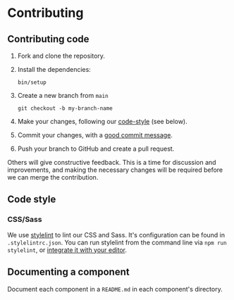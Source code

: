 # Contributing

## Contributing code

1. Fork and clone the repository.

1. Install the dependencies:

    ```
    bin/setup
    ```

1. Create a new branch from `main`

    ```
    git checkout -b my-branch-name
    ```

1. Make your changes, following our [code-style] (see below).

1. Commit your changes, with a [good commit message][commit].

1. Push your branch to GitHub and create a pull request.

Others will give constructive feedback. This is a time for discussion and
improvements, and making the necessary changes will be required before we can
merge the contribution.

[code-style]: #code-style
[commit]: http://tbaggery.com/2008/04/19/a-note-about-git-commit-messages.html

## Code style

### CSS/Sass

We use [stylelint][stylelint] to lint our CSS and Sass. It's configuration can
be found in `.stylelintrc.json`. You can run stylelint from the command line via
`npm run stylelint`, or [integrate it with your editor][editor-integration].

[stylelint]: https://stylelint.io/
[editor-integration]: https://stylelint.io/user-guide/complementary-tools/#editor-plugins

## Documenting a component

Document each component in a `README.md` in each component's directory.
